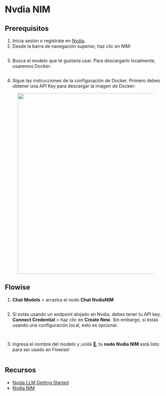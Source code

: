 # Nvdia NIM

## Prerequisitos

1. Inicia sesión o regístrate en [Nvdia](https://build.nvidia.com/).
2. Desde la barra de navegación superior, haz clic en NIM:

<figure><img src="../../../.gitbook/assets/image--247-.png" alt=""><figcaption></figcaption></figure>

3. Busca el modelo que te gustaría usar. Para descargarlo localmente, usaremos Docker:

<figure><img src="../../../.gitbook/assets/image--248-.png" alt=""><figcaption></figcaption></figure>

4. Sigue las instrucciones de la configuración de Docker. Primero debes obtener una API Key para descargar la imagen de Docker:

<figure><img src="../../../.gitbook/assets/image--249-.png" alt="" width="563"><figcaption></figcaption></figure>

## Flowise

1. **Chat Models** > arrastra el nodo **Chat NvdiaNIM**

<figure><img src="../../../.gitbook/assets/image--250-.png" alt=""><figcaption></figcaption></figure>

2. Si estás usando un endpoint alojado en Nvdia, debes tener tu API key. **Connect Credential** > haz clic en **Create New**. Sin embargo, si estás usando una configuración local, esto es opcional.

<div align="left"><figure><img src="../../../.gitbook/assets/image--251-.png" alt=""><figcaption></figcaption></figure> <figure><img src="../../../.gitbook/assets/Screenshot 2024-12-23 180712.png" alt=""><figcaption></figcaption></figure></div>

3. Ingresa el nombre del modelo y ¡voilà [🎉](https://emojipedia.org/party-popper/), tu **nodo Nvdia NIM** está listo para ser usado en Flowise!

<figure><img src="../../../.gitbook/assets/image--252-.png" alt=""><figcaption></figcaption></figure>

## Recursos

* [Nvida LLM Getting Started](https://docs.nvidia.com/nim/large-language-models/latest/getting-started.html)
* [Nvdia NIM](https://build.nvidia.com/microsoft/phi-3-mini-4k?snippet_tab=Docker)
